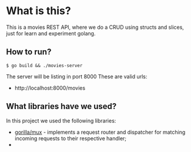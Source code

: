 # What is this?
This is a movies REST API, where we do a CRUD using structs and slices, just for learn and experiment golang.

## How to run?
`$ go build && ./movies-server`

The server will be listing in port 8000
These are valid urls:
- http://localhost:8000/movies

## What libraries have we used?
In this project we used the following libraries:
- [gorilla/mux](https://github.com/gorilla/mux) - implements a request router and dispatcher for matching incoming requests to their respective handler;
- 